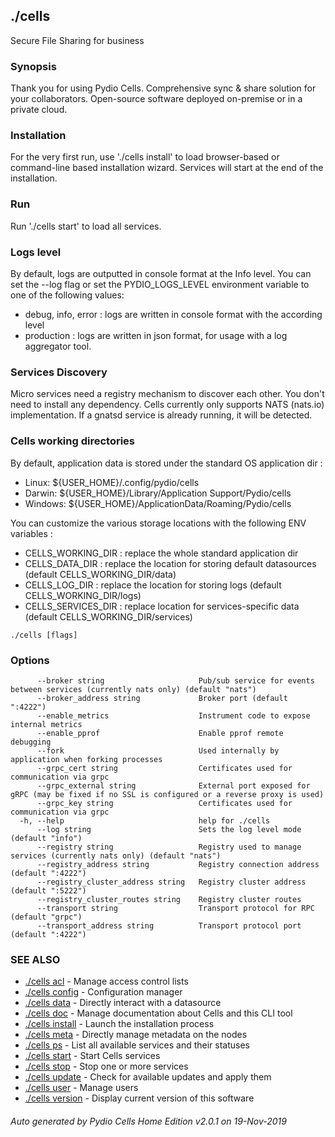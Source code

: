 ## ./cells

Secure File Sharing for business

### Synopsis

Thank you for using Pydio Cells.
Comprehensive sync & share solution for your collaborators. Open-source software deployed on-premise or in a private cloud.

### Installation

For the very first run, use './cells install' to load browser-based or command-line based installation wizard. Services
will start at the end of the installation.

### Run

Run './cells start' to load all services.

### Logs level

By default, logs are outputted in console format at the Info level. You can set the --log flag or set the PYDIO_LOGS_LEVEL environment
variable to one of the following values:
 - debug, info, error : logs are written in console format with the according level
 - production : logs are written in json format, for usage with a log aggregator tool.

### Services Discovery

Micro services need a registry mechanism to discover each other. You don't need to install any dependency.
Cells currently only supports NATS (nats.io) implementation. If a gnatsd service is already running, it will be detected.

### Cells working directories

By default, application data is stored under the standard OS application dir : 

 - Linux: ${USER_HOME}/.config/pydio/cells
 - Darwin: ${USER_HOME}/Library/Application Support/Pydio/cells
 - Windows: ${USER_HOME}/ApplicationData/Roaming/Pydio/cells

You can customize the various storage locations with the following ENV variables : 

 - CELLS_WORKING_DIR : replace the whole standard application dir
 - CELLS_DATA_DIR : replace the location for storing default datasources (default CELLS_WORKING_DIR/data)
 - CELLS_LOG_DIR : replace the location for storing logs (default CELLS_WORKING_DIR/logs)
 - CELLS_SERVICES_DIR : replace location for services-specific data (default CELLS_WORKING_DIR/services) 



```
./cells [flags]
```

### Options

```
      --broker string                     Pub/sub service for events between services (currently nats only) (default "nats")
      --broker_address string             Broker port (default ":4222")
      --enable_metrics                    Instrument code to expose internal metrics
      --enable_pprof                      Enable pprof remote debugging
      --fork                              Used internally by application when forking processes
      --grpc_cert string                  Certificates used for communication via grpc
      --grpc_external string              External port exposed for gRPC (may be fixed if no SSL is configured or a reverse proxy is used)
      --grpc_key string                   Certificates used for communication via grpc
  -h, --help                              help for ./cells
      --log string                        Sets the log level mode (default "info")
      --registry string                   Registry used to manage services (currently nats only) (default "nats")
      --registry_address string           Registry connection address (default ":4222")
      --registry_cluster_address string   Registry cluster address (default ":5222")
      --registry_cluster_routes string    Registry cluster routes
      --transport string                  Transport protocol for RPC (default "grpc")
      --transport_address string          Transport protocol port (default ":4222")
```

### SEE ALSO

* [./cells acl](./cells-acl)	 - Manage access control lists
* [./cells config](./cells-config)	 - Configuration manager
* [./cells data](./cells-data)	 - Directly interact with a datasource
* [./cells doc](./cells-doc)	 - Manage documentation about Cells and this CLI tool
* [./cells install](./cells-install)	 - Launch the installation process
* [./cells meta](./cells-meta)	 - Directly manage metadata on the nodes
* [./cells ps](./cells-ps)	 - List all available services and their statuses
* [./cells start](./cells-start)	 - Start Cells services
* [./cells stop](./cells-stop)	 - Stop one or more services
* [./cells update](./cells-update)	 - Check for available updates and apply them
* [./cells user](./cells-user)	 - Manage users
* [./cells version](./cells-version)	 - Display current version of this software

###### Auto generated by Pydio Cells Home Edition v2.0.1 on 19-Nov-2019
